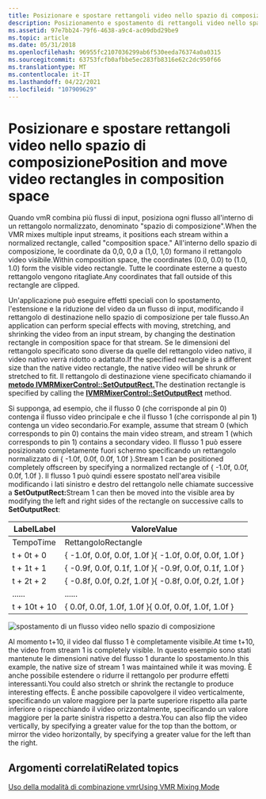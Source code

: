 ```yaml
---
title: Posizionare e spostare rettangoli video nello spazio di composizione
description: Posizionamento e spostamento di rettangoli video nello spazio di composizione
ms.assetid: 97e7bb24-79f6-4638-a9c4-ac09dbd29be9
ms.topic: article
ms.date: 05/31/2018
ms.openlocfilehash: 96955fc2107036299ab6f530eeda76374a0a0315
ms.sourcegitcommit: 63753fcfb0afbbe5ec283fb8316e62c2dc950f66
ms.translationtype: MT
ms.contentlocale: it-IT
ms.lasthandoff: 04/22/2021
ms.locfileid: "107909629"
---
```

# <a name="position-and-move-video-rectangles-in-composition-space"></a><span data-ttu-id="8f460-103">Posizionare e spostare rettangoli video nello spazio di composizione</span><span class="sxs-lookup"><span data-stu-id="8f460-103">Position and move video rectangles in composition space</span></span>

<span data-ttu-id="8f460-104">Quando vmR combina più flussi di input, posiziona ogni flusso all'interno di un rettangolo normalizzato, denominato "spazio di composizione".</span><span class="sxs-lookup"><span data-stu-id="8f460-104">When the VMR mixes multiple input streams, it positions each stream within a normalized rectangle, called "composition space."</span></span> <span data-ttu-id="8f460-105">All'interno dello spazio di composizione, le coordinate da 0,0, 0,0 a (1,0, 1,0) formano il rettangolo video visibile.</span><span class="sxs-lookup"><span data-stu-id="8f460-105">Within composition space, the coordinates (0.0, 0.0) to (1.0, 1.0) form the visible video rectangle.</span></span> <span data-ttu-id="8f460-106">Tutte le coordinate esterne a questo rettangolo vengono ritagliate.</span><span class="sxs-lookup"><span data-stu-id="8f460-106">Any coordinates that fall outside of this rectangle are clipped.</span></span>

<span data-ttu-id="8f460-107">Un'applicazione può eseguire effetti speciali con lo spostamento, l'estensione e la riduzione del video da un flusso di input, modificando il rettangolo di destinazione nello spazio di composizione per tale flusso.</span><span class="sxs-lookup"><span data-stu-id="8f460-107">An application can perform special effects with moving, stretching, and shrinking the video from an input stream, by changing the destination rectangle in composition space for that stream.</span></span> <span data-ttu-id="8f460-108">Se le dimensioni del rettangolo specificato sono diverse da quelle del rettangolo video nativo, il video nativo verrà ridotto o adattato.</span><span class="sxs-lookup"><span data-stu-id="8f460-108">If the specified rectangle is a different size than the native video rectangle, the native video will be shrunk or stretched to fit.</span></span> <span data-ttu-id="8f460-109">Il rettangolo di destinazione viene specificato chiamando il [**metodo IVMRMixerControl::SetOutputRect.**](/windows/desktop/api/Strmif/nf-strmif-ivmrmixercontrol-setmixingprefs)</span><span class="sxs-lookup"><span data-stu-id="8f460-109">The destination rectangle is specified by calling the [**IVMRMixerControl::SetOutputRect**](/windows/desktop/api/Strmif/nf-strmif-ivmrmixercontrol-setmixingprefs) method.</span></span>

<span data-ttu-id="8f460-110">Si supponga, ad esempio, che il flusso 0 (che corrisponde al pin 0) contenga il flusso video principale e che il flusso 1 (che corrisponde al pin 1) contenga un video secondario.</span><span class="sxs-lookup"><span data-stu-id="8f460-110">For example, assume that stream 0 (which corresponds to pin 0) contains the main video stream, and stream 1 (which corresponds to pin 1) contains a secondary video.</span></span> <span data-ttu-id="8f460-111">Il flusso 1 può essere posizionato completamente fuori schermo specificando un rettangolo normalizzato di { -1.0f, 0.0f, 0.0f, 1.0f }.</span><span class="sxs-lookup"><span data-stu-id="8f460-111">Stream 1 can be positioned completely offscreen by specifying a normalized rectangle of { -1.0f, 0.0f, 0.0f, 1.0f }.</span></span> <span data-ttu-id="8f460-112">Il flusso 1 può quindi essere spostato nell'area visibile modificando i lati sinistro e destro del rettangolo nelle chiamate successive a **SetOutputRect:**</span><span class="sxs-lookup"><span data-stu-id="8f460-112">Stream 1 can then be moved into the visible area by modifying the left and right sides of the rectangle on successive calls to **SetOutputRect**:</span></span>



| <span data-ttu-id="8f460-113">Label</span><span class="sxs-lookup"><span data-stu-id="8f460-113">Label</span></span> | <span data-ttu-id="8f460-114">Valore</span><span class="sxs-lookup"><span data-stu-id="8f460-114">Value</span></span> |
|--------|-----------------------------|
| <span data-ttu-id="8f460-115">Tempo</span><span class="sxs-lookup"><span data-stu-id="8f460-115">Time</span></span>   | <span data-ttu-id="8f460-116">Rettangolo</span><span class="sxs-lookup"><span data-stu-id="8f460-116">Rectangle</span></span>                   |
| <span data-ttu-id="8f460-117">t + 0</span><span class="sxs-lookup"><span data-stu-id="8f460-117">t + 0</span></span>  | <span data-ttu-id="8f460-118">{ -1.0f, 0.0f, 0.0f, 1.0f }</span><span class="sxs-lookup"><span data-stu-id="8f460-118">{ -1.0f, 0.0f, 0.0f, 1.0f }</span></span> |
| <span data-ttu-id="8f460-119">t + 1</span><span class="sxs-lookup"><span data-stu-id="8f460-119">t + 1</span></span>  | <span data-ttu-id="8f460-120">{ -0.9f, 0.0f, 0.1f, 1.0f }</span><span class="sxs-lookup"><span data-stu-id="8f460-120">{ -0.9f, 0.0f, 0.1f, 1.0f }</span></span> |
| <span data-ttu-id="8f460-121">t + 2</span><span class="sxs-lookup"><span data-stu-id="8f460-121">t + 2</span></span>  | <span data-ttu-id="8f460-122">{ -0.8f, 0.0f, 0.2f, 1.0f }</span><span class="sxs-lookup"><span data-stu-id="8f460-122">{ -0.8f, 0.0f, 0.2f, 1.0f }</span></span> |
| <span data-ttu-id="8f460-123">...</span><span class="sxs-lookup"><span data-stu-id="8f460-123">...</span></span>    | <span data-ttu-id="8f460-124">...</span><span class="sxs-lookup"><span data-stu-id="8f460-124">...</span></span>                         |
| <span data-ttu-id="8f460-125">t + 10</span><span class="sxs-lookup"><span data-stu-id="8f460-125">t + 10</span></span> | <span data-ttu-id="8f460-126">{ 0.0f, 0.0f, 1.0f, 1.0f }</span><span class="sxs-lookup"><span data-stu-id="8f460-126">{ 0.0f, 0.0f, 1.0f, 1.0f }</span></span>  |



 

![spostamento di un flusso video nello spazio di composizione](images/composition-space.png)

<span data-ttu-id="8f460-128">Al momento t+10, il video dal flusso 1 è completamente visibile.</span><span class="sxs-lookup"><span data-stu-id="8f460-128">At time t+10, the video from stream 1 is completely visible.</span></span> <span data-ttu-id="8f460-129">In questo esempio sono stati mantenute le dimensioni native del flusso 1 durante lo spostamento.</span><span class="sxs-lookup"><span data-stu-id="8f460-129">In this example, the native size of stream 1 was maintained while it was moving.</span></span> <span data-ttu-id="8f460-130">È anche possibile estendere o ridurre il rettangolo per produrre effetti interessanti.</span><span class="sxs-lookup"><span data-stu-id="8f460-130">You could also stretch or shrink the rectangle to produce interesting effects.</span></span> <span data-ttu-id="8f460-131">È anche possibile capovolgere il video verticalmente, specificando un valore maggiore per la parte superiore rispetto alla parte inferiore o rispecchiando il video orizzontalmente, specificando un valore maggiore per la parte sinistra rispetto a destra.</span><span class="sxs-lookup"><span data-stu-id="8f460-131">You can also flip the video vertically, by specifying a greater value for the top than the bottom, or mirror the video horizontally, by specifying a greater value for the left than the right.</span></span>

## <a name="related-topics"></a><span data-ttu-id="8f460-132">Argomenti correlati</span><span class="sxs-lookup"><span data-stu-id="8f460-132">Related topics</span></span>

<dl> <dt>

[<span data-ttu-id="8f460-133">Uso della modalità di combinazione vmr</span><span class="sxs-lookup"><span data-stu-id="8f460-133">Using VMR Mixing Mode</span></span>](using-vmr-mixing-mode.md)
</dt> </dl>

 

 



